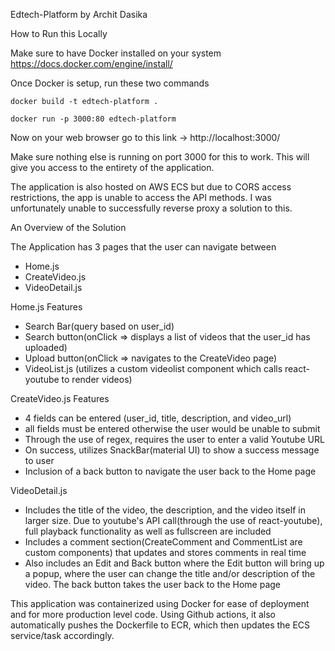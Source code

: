 Edtech-Platform by Archit Dasika

How to Run this Locally

Make sure to have Docker installed on your system
https://docs.docker.com/engine/install/

Once Docker is setup, run these two commands
```
docker build -t edtech-platform .
```
```
docker run -p 3000:80 edtech-platform
```
Now on your web browser go to this link -> http://localhost:3000/

Make sure nothing else is running on port 3000 for this to work. This will give you access to the entirety of the application.

The application is also hosted on AWS ECS but due to CORS access restrictions, the app is unable to access the API methods. I was unfortunately unable to successfully reverse proxy a solution to this.




An Overview of the Solution

The Application has 3 pages that the user can navigate between
  - Home.js
  - CreateVideo.js
  - VideoDetail.js


Home.js Features
  - Search Bar(query based on user_id)
  - Search button(onClick => displays a list of videos that the user_id has uploaded)
  - Upload button(onClick => navigates to the CreateVideo page)
  - VideoList.js (utilizes a custom videolist component which calls react-youtube to render videos)

CreateVideo.js Features
  - 4 fields can be entered (user_id, title, description, and video_url)
  - all fields must be entered otherwise the user would be unable to submit
  - Through the use of regex, requires the user to enter a valid Youtube URL
  - On success, utilizes SnackBar(material UI) to show a success message to user
  - Inclusion of a back button to navigate the user back to the Home page


VideoDetail.js
  - Includes the title of the video, the description, and the video itself in larger size. Due to youtube's API call(through the use of react-youtube), full playback functionality as well as fullscreen are included
  - Includes a comment section(CreateComment and CommentList are custom components) that updates and stores comments in real time
  - Also includes an Edit and Back button where the Edit button will bring up a popup, where the user can change the title and/or description of the video. The back button takes the user back to the Home page


This application was containerized using Docker for ease of deployment and for more production level code. Using Github actions, it also automatically pushes the Dockerfile to ECR, which then updates the ECS service/task accordingly.

